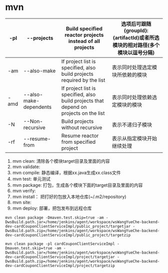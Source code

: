# mvn

| -pl  | --projects             | Build specified reactor projects instead of all projects     | 选项后可跟随{groupId}:{artifactId}或者所选模块的相对路径(多个模块以逗号分隔) |
| ---- | ---------------------- | ------------------------------------------------------------ | ------------------------------------------------------------ |
| -am  | --also-make            | If project list is specified, also build projects required by the list | 表示同时处理选定模块所依赖的模块                             |
| -amd | --also-make-dependents | If project list is specified, also build projects that depend on projects on the list | 表示同时处理依赖选定模块的模块                               |
| -N   | --Non-recursive        | Build projects without recursive                             | 表示不递归子模块                                             |
| -rf  | --resume-from          | Resume reactor from specified project                        | 表示从指定模块开始继续处理                                   |

1. mvn clean: 清除各个模块target目录及里面的内容
2. mvn validate:
3. mvn compile: 静态编译，根据xx.java生成xx.class文件
4. mvn test: 单元测试
5. mvn package: 打包，生成各个模块下面的target目录及里面的内容
6. mvn verify:
7. mvn install： 把打好的包放入本地仓库(~/.m2/repository)
8. mvn site:
9. mvn deploy: 部署，把包发布到远程仓库

```
mvn clean package -Dmaven.test.skip=true -am -DwsBuild.path.jar=/home/jenkins/agent/workspace/wsWangYueChe-backend-dev-cardCouponClientServiceImpl/public_project/targetjar -DwsBuild.path.zip=/home/jenkins/agent/workspace/wsWangYueChe-backend-dev-cardCouponClientServiceImpl/public_project/targetzip

mvn clean package -pl cardCouponClientServiceImpl -Dmaven.test.skip=true -am -DwsBuild.path.jar=/home/jenkins/agent/workspace/wsWangYueChe-backend-dev-cardCouponClientServiceImpl/project/targetjar -DwsBuild.path.zip=/home/jenkins/agent/workspace/wsWangYueChe-backend-dev-cardCouponClientServiceImpl/project/targetzip
```

